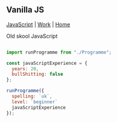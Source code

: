 ## Vanilla JS

[JavaScript](./) | [Work](../) | [Home](../../..)

Old skool JavaScript

```javascript

import runProgramme from "./Programme";

const javaScriptExperience = {
  years: 20,
  bullShitting: false
};

runProgramme({
  spelling: `uk`,
  level: `beginner`
  javaScriptExperience
});

```
